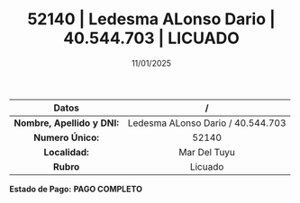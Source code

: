 ﻿---
title: 52140 | Ledesma ALonso Dario | 40.544.703 | LICUADO
date: 11/01/2025
draft: false
tags: ['mar-del-tuyu', 'titular', 'licuado']
---

|          **Datos**          |  /  |
|:---------------------------:|:---:|
| **Nombre, Apellido y DNI:** | Ledesma ALonso Dario / 40.544.703 |
|      **Numero Único:**      | 52140 |
|        **Localidad:**       | Mar Del Tuyu |
|          **Rubro**          | Licuado |

**Estado de Pago:** **PAGO COMPLETO**
